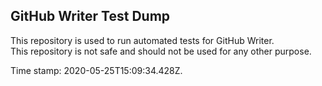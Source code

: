 ## GitHub Writer Test Dump

This repository is used to run automated tests for GitHub Writer.  
This repository is not safe and should not be used for any other purpose.

Time stamp: 2020-05-25T15:09:34.428Z.
